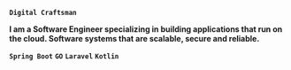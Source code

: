 
**`Digital Craftsman`**

**I am a Software Engineer specializing in building applications that run on the cloud. Software systems that are scalable, secure and reliable.**

**`Spring Boot`** **`GO`** **`Laravel`** **`Kotlin`**









